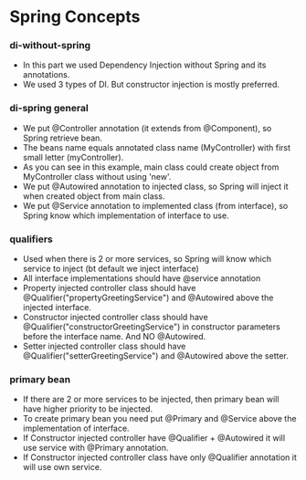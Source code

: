 # Spring Concepts

### di-without-spring
* In this part we used Dependency Injection without Spring and its annotations.
* We used 3 types of DI. But constructor injection is mostly preferred.

### di-spring general
* We put @Controller annotation (it extends from @Component), so Spring retrieve bean. 
* The beans name equals annotated class name (MyController) with first small letter (myController). 
* As you can see in this example, main class could create object from MyController class without using 'new'.
* We put @Autowired annotation to injected class, so Spring will inject it when created object from main class.
* We put @Service annotation to implemented class (from interface), so Spring know which implementation of interface to use.

### qualifiers
* Used when there is 2 or more services, so Spring will know which service to inject (bt default we inject interface)
* All interface implementations should have @service annotation
* Property injected controller class should have @Qualifier("propertyGreetingService") and @Autowired above the injected interface.
* Constructor injected controller class should have @Qualifier("constructorGreetingService") in constructor parameters before the interface name. And NO @Autowired.
* Setter injected controller class should have @Qualifier("setterGreetingService") and @Autowired above the setter.

### primary bean
* If there are 2 or more services to be injected, then primary bean will have higher priority to be injected.
* To create primary bean you need put @Primary and @Service above the implementation of interface.
* If Constructor injected controller have @Qualifier + @Autowired it will use service with @Primary annotation.
* If Constructor injected controller class have only @Qualifier annotation it will use own service.